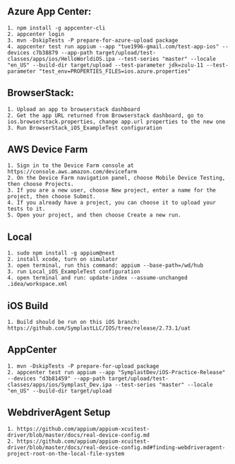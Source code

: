 ## Azure App Center:

    1. npm install -g appcenter-cli
    2. appcenter login
    3. mvn -DskipTests -P prepare-for-azure-upload package
    4. appcenter test run appium --app "tue1996-gmail.com/test-app-ios" --devices c7b38879 --app-path target/upload/test-classes/apps/ios/HelloWorldiOS.ipa --test-series "master" --locale "en_US" --build-dir target/upload --test-parameter jdk=zulu-11 --test-parameter "test_env=PROPERTIES_FILES=ios.azure.properties"

## BrowserStack:

    1. Upload an app to browserstack dashboard
    2. Get the app URL returned from Browserstack dashboard, go to ios.browserstack.properties, change app.url properties to the new one
    3. Run BrowserStack_iOS_ExampleTest configuration

## AWS Device Farm

    1. Sign in to the Device Farm console at https://console.aws.amazon.com/devicefarm
    2. On the Device Farm navigation panel, choose Mobile Device Testing, then choose Projects.
    3. If you are a new user, choose New project, enter a name for the project, then choose Submit.
    4. If you already have a project, you can choose it to upload your tests to it. 
    5. Open your project, and then choose Create a new run.

## Local

    1. sudo npm install -g appium@next
    2. install xcode, turn on simulator
    3. open terminal, run this command: appium --base-path=/wd/hub
    3. run Local_iOS_ExampleTest configuration
    4. open terminal and run: update-index --assume-unchanged .idea/workspace.xml

## iOS Build

    1. Build should be run on this iOS branch: https://github.com/SymplastLLC/IOS/tree/release/2.73.1/uat

## AppCenter

    1. mvn -DskipTests -P prepare-for-upload package
    2. appcenter test run appium --app "SymplastDev/iOS-Practice-Release" --devices "d3b81459" --app-path target/upload/test-classes/apps/ios/Symplast_Dev.ipa --test-series "master" --locale "en_US" --build-dir target/upload

## WebdriverAgent Setup
    1. https://github.com/appium/appium-xcuitest-driver/blob/master/docs/real-device-config.md
    2. https://github.com/appium/appium-xcuitest-driver/blob/master/docs/real-device-config.md#finding-webdriveragent-project-root-on-the-local-file-system